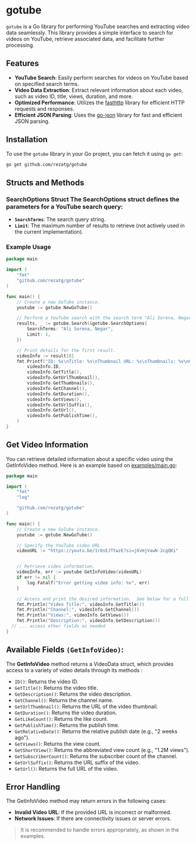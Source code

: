 # gotube

`gotube` is a Go library for performing YouTube searches and extracting video data seamlessly. This library provides a simple interface to search for videos on YouTube, retrieve associated data, and facilitate further processing.

## Features

- **YouTube Search**: Easily perform searches for videos on YouTube based on specified search terms.
- **Video Data Extraction**: Extract relevant information about each video, such as video ID, title, views, duration, and more.
- **Optimized Performance**: Utilizes the [fasthttp](https://github.com/valyala/fasthttp) library for efficient HTTP requests and responses.
- **Efficient JSON Parsing**: Uses the [go-json](https://github.com/goccy/go-json) library for fast and efficient JSON parsing.


## Installation

To use the `gotube` library in your Go project, you can fetch it using `go get`:

```bash
go get github.com/rezatg/gotube
```

## Structs and Methods 
### SearchOptions Struct The SearchOptions struct defines the parameters for a YouTube search query: 
   - **`SearchTerms`**: The search query string. 
   - **`Limit`**: The maximum number of results to retrieve (not actively used in the current implementation).


### Example Usage
```go
package main

import (
    "fmt"
    "github.com/rezatg/gotube"
)

func main() {
    // Create a new GoTube instance.
    youtube := gotube.NewGoTube()

    // Perform a YouTube search with the search term "Ali Sorena, Negar" and limit the max-results to 1
    results, _ := gotube.Search(&gotube.SearchOptions{
        SearchTerms: "Ali Sorena, Negar",
        Limit: 1,
    })

    // Print details for the first result.
	videoInfo := result[0]
	fmt.Printf("ID: %s\nTitle: %s\nThumbnail URL: %s\nThumbnails: %v\nChannel: %s\nDuration: %s\nViews: %s\nURL Suffix: %s\nURL: %s\nPublish Time: %s\n",
		videoInfo.ID,
		videoInfo.GetTitle(),
		videoInfo.GetUrlThumbnail(),
		videoInfo.GetThumbnails(),
		videoInfo.GetChannel(),
		videoInfo.GetDuration(),
		videoInfo.GetViews(),
		videoInfo.GetUrlSuffix(),
		videoInfo.GetUrl(),
		videoInfo.GetPublishTime(),
	)
}
```

## Get Video Information
You can retrieve detailed information about a specific video using the GetInfoVideo method. Here is an example based on [examples/main.go](https://github.com/rezatg/gotube/blob/master/examples/getInfo/main.go):

```go
package main

import (
	"fmt"
	"log"

	"github.com/rezatg/gotube"
)

func main() {
	// Create a new GoTube instance.
	youtube := gotube.NewGoTube()

	// Specify the YouTube video URL.  
	videoURL := "https://youtu.be/1r8sEJTtwzE?si=jOvHjVawN-2cgQKi"


	// Retrieve video information.
	videoInfo, err := youtube.GetInfoVideo(videoURL)
	if err != nil {
		log.Fatalf("Error getting video info: %v", err)
	}

	// Access and print the desired information.  See below for a full list of available fields.
	fmt.Println("Video Title:", videoInfo.GetTitle())
	fmt.Println("Channel:", videoInfo.GetChannel())
	fmt.Println("Views:", videoInfo.GetViews())
	fmt.Println("Description:", videoInfo.GetDescription())
  // ... access other fields as needed
}


```

## Available Fields **`(GetInfoVideo)`**:
The **GetInfoVideo** method returns a VideoData struct, which provides access to a variety of video details through its methods :

  - `ID()`: Returns the video ID.
  - `GetTitle()`: Returns the video title.
  - `GetDescription()`: Returns the video description.
  - `GetChannel()`: Returns the channel name.
  - `GetUrlThumbnail()`: Returns the URL of the video thumbnail.
  - `GetDuration()`: Returns the video duration.
  - `GetLikeCount()`: Returns the like count.
  - `GetPublishTime()`: Returns the publish time.
  - `GetRelativeDate()`: Returns the relative publish date (e.g., "2 weeks ago").
  - `GetViews()`: Returns the view count.
  - `GetShortView()`: Returns the abbreviated view count (e.g., "1.2M views").
  - `GetSubscriberCount()`: Returns the subscriber count of the channel.
  - `GetUrlSuffix()`: Returns the URL suffix of the video.
  - `GetUrl()`: Returns the full URL of the video.


## Error Handling
The GetInfoVideo method may return errors in the following cases:
   - **Invalid Video URL**: If the provided URL is incorrect or malformed.
   - **Network Issues**: If there are connectivity issues or server errors.  

> It is recommended to handle errors appropriately, as shown in the examples.